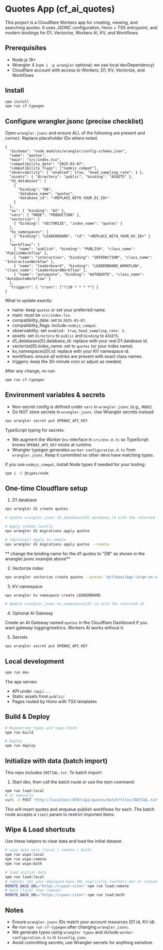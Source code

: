 # Quotes App (cf_ai_quotes)

This project is a Cloudflare Workers app for creating, viewing, and searching quotes. It uses JSONC configuration, Hono + TSX entrypoint, and modern bindings for D1, Vectorize, Workers AI, KV, and Workflows.

## Prerequisites

- Node.js 18+
- Wrangler 4 (`npm i -g wrangler` optional; we use local devDependency)
- Cloudflare account with access to Workers, D1, KV, Vectorize, and Workflows

## Install

```bash
npm install
npm run cf-typegen
```

## Configure wrangler.jsonc (precise checklist)

Open `wrangler.jsonc` and ensure ALL of the following are present and correct. Replace placeholder IDs where noted.

```jsonc
{
  "$schema": "node_modules/wrangler/config-schema.json",
  "name": "quotes",
  "main": "src/index.tsx",
  "compatibility_date": "2025-03-07",
  "compatibility_flags": ["nodejs_compat"],
  "observability": { "enabled": true, "head_sampling_rate": 1 },
  "assets": { "directory": "public", "binding": "ASSETS" },
  "d1_databases": [
    {
      "binding": "DB",
      "database_name": "quotes",
      "database_id": "<REPLACE_WITH_YOUR_D1_ID>"
    }
  ],
  "ai": { "binding": "AI" },
  "vars": { "MODE": "PRODUCTION" },
  "vectorize": [
    { "binding": "VECTORIZE", "index_name": "quotes" }
  ],
  "kv_namespaces": [
    { "binding": "LEADERBOARD", "id": "<REPLACE_WITH_YOUR_KV_ID>" }
  ],
  "workflows": [
    { "name": "publish", "binding": "PUBLISH", "class_name": "PublishWorkflow" },
    { "name": "interaction", "binding": "INTERACTION", "class_name": "InteractionWorkfow" },
    { "name": "leaderboard", "binding": "LEADERBOARD_WORKFLOW", "class_name": "LeaderboardWorkflow" },
    { "name": "autoquote", "binding": "AUTOQUOTE", "class_name": "AutoQuoteWorkflow" }
  ],
  "triggers": { "crons": ["*/30 * * * *"] }
}
```

What to update exactly:
- name: keep `quotes` or set your preferred name.
- main: must be `src/index.tsx`.
- compatibility_date: set to `2025-03-07`.
- compatibility_flags: include `nodejs_compat`.
- observability: set `enabled: true`, `head_sampling_rate: 1`.
- assets: set `directory` to `public` and `binding` to `ASSETS`.
- d1_databases[0].database_id: replace with your real D1 database id.
- vectorize[0].index_name: set to `quotes` (or your index name).
- kv_namespaces[0].id: replace with your KV namespace id.
- workflows: ensure all entries are present with exact class names.
- triggers: keep the 30-minute cron or adjust as needed.

After any change, re-run:

```bash
npm run cf-typegen
```

## Environment variables & secrets

- Non-secret config is defined under `vars` in `wrangler.jsonc` (e.g., `MODE`).
- Do NOT store secrets in `wrangler.jsonc`. Use Wrangler secrets instead:

```bash
npx wrangler secret put OPENAI_API_KEY
```

TypeScript typing for secrets:
- We augment the Worker `Env` interface in `src/env.d.ts` so TypeScript knows `OPENAI_API_KEY` exists at runtime.
- Wrangler typegen generates `worker-configuration.d.ts` from `wrangler.jsonc`. Keep it committed so other devs have matching types.

If you use `nodejs_compat`, install Node types if needed for your tooling:

```bash
npm i -D @types/node
```

## One-time Cloudflare setup

1) D1 database

```bash
npx wrangler d1 create quotes

# Update wrangler.jsonc d1_databases[0].database_id with the returned id

# Apply schema locally
npx wrangler d1 migrations apply quotes

# (Optional) Apply to remote
npx wrangler d1 migrations apply quotes --remote
```
** change the binding name for the d1 quotes to "DB" as shown in the wrangler.jsonc example above**

2) Vectorize index

```bash
npx wrangler vectorize create quotes --preset "@cf/baai/bge-large-en-v1.5"
```

3) KV namespace

```bash
npx wrangler kv namespace create LEADERBOARD

# Update wrangler.jsonc kv_namespaces[0].id with the returned id
```

4) Optional AI Gateway

Create an AI Gateway named `quotes` in the Cloudflare Dashboard if you want gateway logging/metrics. Workers AI works without it.

5) Secrets

```bash
npx wrangler secret put OPENAI_API_KEY
```

## Local development

```bash
npm run dev
```

The app serves:
- API under `/api/...`
- Static assets from `public/`
- Pages routed by Hono with TSX templates

## Build & Deploy

```bash
# Regenerate types and type-check
npm run build

# Deploy
npm run deploy
```

## Initialize with data (batch import)

This repo includes `INITIAL.txt`. To batch import:

1) Start dev, then call the batch route or use the npm command:

```bash
npm run load:local
# or manually
curl -X POST "http://localhost:8787/api/quotes/batch?file=/INITIAL.txt"
```

This will insert quotes and enqueue publish workflows for each. The batch route accepts a `limit` param to restrict imported items.

## Wipe & Load shortcuts

Use these helpers to clear data and load the initial dataset.

```bash
# wipe data only (local / remote / both)
npm run wipe:local
npm run wipe:remote
npm run wipe:both

# load initial data
npm run load:local
# remote: set your deployed base URL explicitly (workers.dev or custom domain)
REMOTE_BASE_URL="https://<your-site>" npm run load:remote
# both (local then remote)
REMOTE_BASE_URL="https://<your-site>" npm run load:both
```

## Notes

- Ensure `wrangler.jsonc` IDs match your account resources (D1 id, KV id).
- Re-run `npm run cf-typegen` after changing `wrangler.jsonc`.
- We generate types using `wrangler types` and include `worker-configuration.d.ts` in `tsconfig.json`.
- Avoid committing secrets; use Wrangler secrets for anything sensitive.